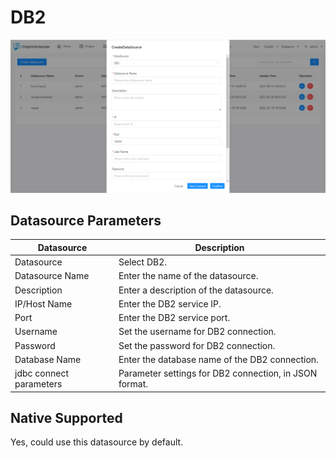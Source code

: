 # DB2

![DB2 Datasource](../../../../img/new_ui/dev/datasource/DB2.png)

## Datasource Parameters

| **Datasource** | **Description** |
| --- | --- |
| Datasource | Select DB2. |
| Datasource Name | Enter the name of the datasource. |
| Description | Enter a description of the datasource. |
| IP/Host Name | Enter the DB2 service IP. |
| Port | Enter the DB2 service port. |
| Username | Set the username for DB2 connection. |
| Password | Set the password for DB2 connection. |
| Database Name | Enter the database name of the DB2 connection. |
| jdbc connect parameters | Parameter settings for DB2 connection, in JSON format. |

## Native Supported

Yes, could use this datasource by default.
